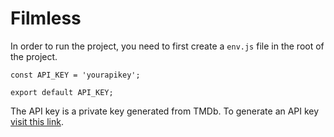 # Filmless

In order to run the project, you need to first create a `env.js` file in the root of the project.

```
const API_KEY = 'yourapikey';

export default API_KEY;
```

The API key is a private key generated from TMDb. To generate an API key [visit this link](https://developers.themoviedb.org/3/getting-started/introduction).
